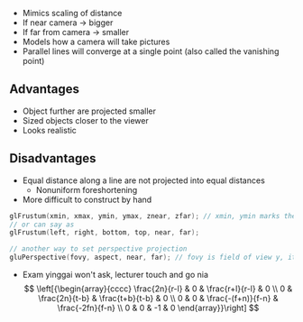 - Mimics scaling of distance
- If near camera -> bigger
- If far from camera -> smaller
- Models how a camera will take pictures
- Parallel lines will converge at a single point (also called the vanishing point)

## Advantages
- Object further are projected smaller
- Sized objects closer to the viewer 
- Looks realistic

## Disadvantages
- Equal distance along a line are not projected into equal distances
	- Nonuniform foreshortening
- More difficult to construct by hand
```cpp
glFrustum(xmin, xmax, ymin, ymax, znear, zfar); // xmin, ymin marks the bottom left of the front pane, xmax, ymax marks the top right of the front pane, the back pane will scale in ratio with the front pane, znear & zfar must be positive
// or can say as
glFrustum(left, right, bottom, top, near, far);

// another way to set perspective projection
gluPerspective(fovy, aspect, near, far); // fovy is field of view y, it marks the angle of how big the field of view would be, in height
```

- Exam yinggai won't ask, lecturer touch and go nia
$$
\left[{\begin{array}{cccc}
	\frac{2n}{r-l} & 0 & \frac{r+l}{r-l} & 0 \\
	0 & \frac{2n}{t-b} & \frac{t+b}{t-b} & 0 \\
	0 & 0 & \frac{-(f+n)}{f-n} & \frac{-2fn}{f-n} \\
	0 & 0 & -1 & 0
\end{array}}\right]
$$